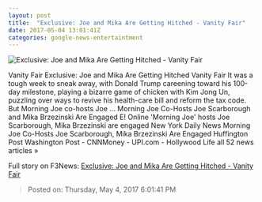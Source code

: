 ```yaml
---
layout: post
title:  "Exclusive: Joe and Mika Are Getting Hitched - Vanity Fair"
date: 2017-05-04 13:01:41Z
categories: google-news-entertaintment
---
```


![Exclusive: Joe and Mika Are Getting Hitched - Vanity Fair](http://media.vanityfair.com/photos/590a5b0b6f58e778093fbf4d/16:9/w_1200,h_630,c_limit/t-mika-and-joe-engaged-ring.png)

Vanity Fair Exclusive: Joe and Mika Are Getting Hitched Vanity Fair It was a tough week to sneak away, with Donald Trump careening toward his 100-day milestone, playing a bizarre game of chicken with Kim Jong Un, puzzling over ways to revive his health-care bill and reform the tax code. But Morning Joe co-hosts Joe ... Morning Joe Co-Hosts Joe Scarborough and Mika Brzezinski Are Engaged E! Online 'Morning Joe' hosts Joe Scarborough, Mika Brzezinski are engaged New York Daily News Morning Joe Co-Hosts Joe Scarborough, Mika Brzezinski Are Engaged Huffington Post Washington Post - CNNMoney - UPI.com - Hollywood Life all 52 news articles »


Full story on F3News: [Exclusive: Joe and Mika Are Getting Hitched - Vanity Fair](http://www.f3nws.com/n/dbJEZB)

> Posted on: Thursday, May 4, 2017 6:01:41 PM
